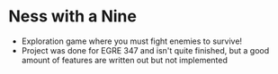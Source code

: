 # Ness with a Nine
+ Exploration game where you must fight enemies to survive!
+ Project was done for EGRE 347 and isn't quite finished, but a good amount of features are written out but not implemented 
